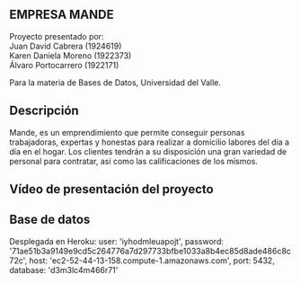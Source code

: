 
## EMPRESA MANDE 

Proyecto presentado por:
<br />Juan David Cabrera   (1924619)
<br />Karen Daniela Moreno  (1922373)
<br />Álvaro Portocarrero   (1922171)

Para la materia de Bases de Datos, Universidad del Valle.

## Descripción
Mande, es un emprendimiento que permite conseguir personas
trabajadoras, expertas y honestas para realizar a domicilio labores del día a día en el hogar.
Los clientes tendrán a su disposición una gran variedad de personal para contratar, así como 
las calificaciones de los mismos.

## Vídeo de presentación del proyecto

## Base de datos
Desplegada en Heroku:
    user: 'iyhodmleuapojt',
    password: '71ae51b3a9149e9cd5c264776a7d297733bfbe1033a8b4ec85d8ade486c8c72c',
    host: 'ec2-52-44-13-158.compute-1.amazonaws.com',
    port: 5432,
    database: 'd3m3lc4m466r71'
